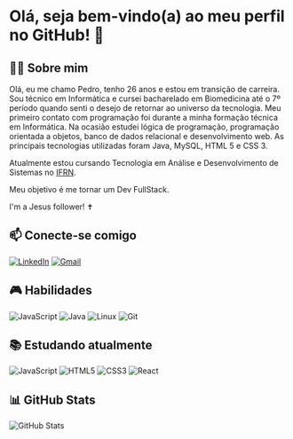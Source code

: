 # Olá, seja bem-vindo(a) ao meu perfil no GitHub! 👋

## 👨‍💻 Sobre mim

Olá, eu me chamo Pedro, tenho 26 anos e estou em transição de carreira. Sou técnico em Informática e cursei bacharelado em Biomedicina até o 7º período quando senti o desejo de retornar ao universo da tecnologia. Meu primeiro contato com programação foi durante a minha formação técnica em Informática. Na ocasião estudei lógica de programação, programação orientada a objetos, banco de dados relacional e desenvolvimento web. As principais tecnologias utilizadas foram Java, MySQL, HTML 5 e CSS 3.

Atualmente estou cursando Tecnologia em Análise e Desenvolvimento de Sistemas no [IFRN](https://portal.ifrn.edu.br/).

Meu objetivo é me tornar um Dev FullStack.

I'm a Jesus follower! ✝️

## 📫 Conecte-se comigo
[![LinkedIn](https://img.shields.io/badge/LinkedIn-0077B5?style=for-the-badge&logo=linkedin&logoColor=white)](https://www.linkedin.com/in/pedrolucasfonseca/)
[![Gmail](https://img.shields.io/badge/Gmail-333333?style=for-the-badge&logo=gmail&logoColor=red)](mailto:pedrolucasxf@gmail.com)


## 🎮 Habilidades
![JavaScript](https://img.shields.io/badge/JavaScript-F7DF1E?style=for-the-badge&logo=javascript&logoColor=black)
![Java](https://img.shields.io/badge/java-%23ED8B00.svg?style=for-the-badge&logo=openjdk&logoColor=white)
![Linux](https://img.shields.io/badge/Linux-000?style=for-the-badge&logo=linux&logoColor=FCC624)
![Git](https://img.shields.io/badge/GIT-E44C30?style=for-the-badge&logo=git&logoColor=white)

## 📚 Estudando atualmente
![JavaScript](https://img.shields.io/badge/JavaScript-F7DF1E?style=for-the-badge&logo=javascript&logoColor=black)
![HTML5](https://img.shields.io/badge/HTML5-E34F26?style=for-the-badge&logo=html5&logoColor=white)
![CSS3](https://img.shields.io/badge/CSS3-1572B6?style=for-the-badge&logo=css3&logoColor=white)
![React](https://img.shields.io/badge/React-20232A?style=for-the-badge&logo=react&logoColor=61DAFB)

## 📊 GitHub Stats
![GitHub Stats](https://github-readme-stats.vercel.app/api?username=fonseca-plx&theme=tokyonight&show_icons=true)
